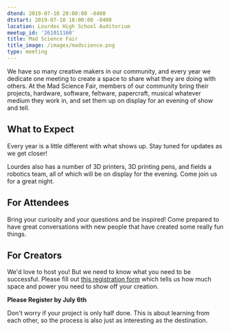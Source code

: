 ```yaml
---
dtend: 2019-07-10 20:00:00 -0400
dtstart: 2019-07-10 18:00:00 -0400
location: Lourdes High School Auditorium
meetup_id: '261011160'
title: Mad Science Fair
title_image: /images/madscience.png
type: meeting
---
```


We have so many creative makers in our community, and every year we
dedicate one meeting to create a space to share what they are doing
with others. At the Mad Science Fair, members of our community bring
their projects, hardware, software, feltware, papercraft, musical whatever
medium they work in, and set them up on display for an evening of
show and tell.

## What to Expect ##

Every year is a little different with what shows up. Stay tuned for 
updates as we get closer!

Lourdes also has a number of 3D printers, 3D printing pens, and fields
a robotics team, all of which will be on display for the evening. Come
join us for a great night.

## For Attendees ##

Bring your curiosity and your questions and be inspired! Come prepared
to have great conversations with new people that have created some
really fun things.

## For Creators ##

We'd love to host you! But we need to know what you need to be
successful. Please fill
out [this registration form](https://forms.gle/9W5b2UhP3cUo153o9) which tells
us how much space and power you need to show off your creation.

**Please Register by July 6th**

Don't worry if your project is only half done. This is about learning
from each other, so the process is also just as interesting as the
destination.